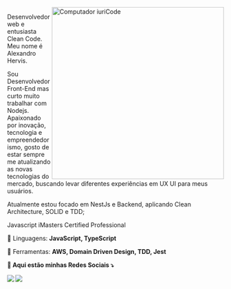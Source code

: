 
  <img  align="right" src="https://raw.githubusercontent.com/MicaelliMedeiros/micaellimedeiros/master/image/computer-illustration.png" min-width="400px" max-width="400px" width="400px" alt="Computador iuriCode">
  

<p align="left"> 
Desenvolvedor web e entusiasta Clean Code. Meu nome é Alexandro Hervis. 
  
Sou Desenvolvedor Front-End mas curto muito trabalhar com Nodejs. Apaixonado por inovação, tecnologia e empreendedorismo, gosto de estar sempre me atualizando as novas tecnologias do mercado, buscando levar diferentes experiências em UX UI para meus usuários. 

Atualmente estou focado em NestJs e Backend, aplicando Clean Architecture, SOLID e TDD; 

Javascript iMasters Certified Professional

</p>

<p align="left">
  🦄  Linguagens: <strong>JavaScript, TypeScript</strong>
</p>

<p align="left">
  💼 Ferramentas: <strong> AWS, Domain Driven Design, TDD, Jest
</p>

<p align="left">
  💌 Aqui estão minhas Redes Sociais ⤵️
</p>

<p align="left">
  
  <a href="https://www.linkedin.com/in/alexandro-willian-hervis/" alt="Linkedin">
  <img src="https://img.shields.io/badge/-Linkedin-0e76a8?style=flat-square&logo=Linkedin&logoColor=white&link=https://www.linkedin.com/in/alexandro-willian-hervis/" /></a>

  


  <a href="#" alt="Instagram">
  <img src="https://img.shields.io/badge/-Instagram-DF0174?style=flat-square&labelColor=DF0174&logo=instagram&logoColor=white&link=https://www.instagram.com/alexandro_hervis/"/></a>
</p>
